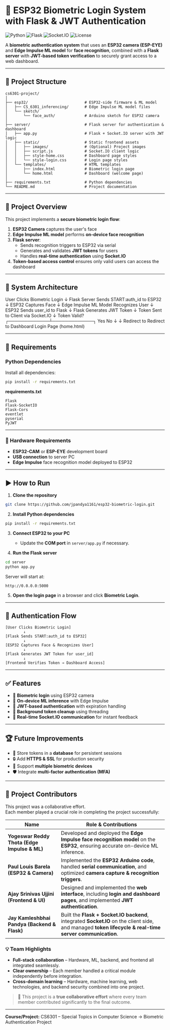# 🔐 ESP32 Biometric Login System with Flask & JWT Authentication

![Python](https://img.shields.io/badge/Python-3.9%2B-blue)
![Flask](https://img.shields.io/badge/Flask-2.x-green)
![Socket.IO](https://img.shields.io/badge/Socket.IO-Realtime-lightgrey)
![License](https://img.shields.io/badge/License-MIT-yellow)

A **biometric authentication system** that uses an **ESP32 camera (ESP-EYE)** and **Edge Impulse ML model** for **face recognition**, combined with a **Flask server** with **JWT-based token verification** to securely grant access to a web dashboard.

---

## 📂 Project Structure

```plaintext
cs6301-project/
│
├── esp32/                         # ESP32-side firmware & ML model
│   ├── CS_6301_inferencing/       # Edge Impulse ML model files
│   └── sketch/
│       └── face_auth/             # Arduino sketch for ESP32 camera
│
├── server/                        # Flask server for authentication & dashboard
│   ├── app.py                     # Flask + Socket.IO server with JWT logic
│   ├── static/                    # Static frontend assets
│   │   ├── images/                # (Optional) Project images
│   │   ├── script.js              # Socket.IO client logic
│   │   ├── style-home.css         # Dashboard page styles
│   │   └── style-login.css        # Login page styles
│   └── templates/                 # HTML templates
│       ├── index.html             # Biometric login page
│       └── home.html              # Dashboard (welcome page)
│
├── requirements.txt               # Python dependencies
└── README.md                      # Project documentation
```

---

## 🚀 Project Overview

This project implements a **secure biometric login flow**:

1. **ESP32 Camera** captures the user's face  
2. **Edge Impulse ML model** performs **on-device face recognition**  
3. **Flask server**:
   - Sends recognition triggers to ESP32 via serial  
   - Generates and validates **JWT tokens** for users  
   - Handles **real-time authentication** using **Socket.IO**  
4. **Token-based access control** ensures only valid users can access the dashboard  

---

## 🔹 System Architecture

User Clicks Biometric Login
      ↓
Flask Server Sends START:auth_id to ESP32
      ↓
ESP32 Captures Face
      ↓
Edge Impulse ML Model Recognizes User
      ↓
ESP32 Sends user_id to Flask
      ↓
Flask Generates JWT Token
      ↓
Token Sent to Client via Socket.IO
      ↓
Token Valid?
  ┌─────────────┴─────────────┐
 Yes                         No
  ↓                          ↓
Redirect to                Redirect to
Dashboard                 Login Page
(home.html)

---

## 🔧 Requirements

### Python Dependencies

Install all dependencies:

```bash
pip install -r requirements.txt
```

**requirements.txt**
```
Flask
Flask-SocketIO
Flask-Cors
eventlet
pyserial
PyJWT
```

---

### 🔧 Hardware Requirements

- **ESP32-CAM** or **ESP-EYE** development board  
- **USB connection** to server PC  
- **Edge Impulse** face recognition model deployed to ESP32  

---

## ▶️ How to Run

1. **Clone the repository**

```bash
git clone https://github.com/jpandya1161/esp32-biometric-login.git
```

2. **Install Python dependencies**

```bash
pip install -r requirements.txt
```

3. **Connect ESP32 to your PC**  
   - Update the **COM port** in `server/app.py` if necessary.

4. **Run the Flask server**

```bash
cd server
python app.py
```

Server will start at:

```
http://0.0.0.0:5000
```

5. **Open the login page** in a browser and click **Biometric Login**.

---

## 🔐 Authentication Flow

```
[User Clicks Biometric Login]
        ↓
[Flask Sends START:auth_id to ESP32]
        ↓
[ESP32 Captures Face & Recognizes User]
        ↓
[Flask Generates JWT Token for user_id]
        ↓
[Frontend Verifies Token → Dashboard Access]
```

---

## ✅ Features

- 🔹 **Biometric login** using ESP32 camera  
- 🔹 **On-device ML inference** with Edge Impulse  
- 🔹 **JWT-based authentication** with expiration handling  
- 🔹 **Background token cleanup** using threading  
- 🔹 **Real-time Socket.IO communication** for instant feedback  

---

## 🏆 Future Improvements

- 💾 Store tokens in a **database** for persistent sessions  
- 🔒 Add **HTTPS & SSL** for production security  
- 📱 Support **multiple biometric devices**  
- 🛡️ Integrate **multi-factor authentication (MFA)**  

---

## 👥 Project Contributors

This project was a collaborative effort.  
Each member played a crucial role in completing the project successfully:

| Name                                         | Role & Contributions                                                                 |
|----------------------------------------------|-------------------------------------------------------------------|
| **Yogeswar Reddy Thota (Edge Impulse & ML)** | Developed and deployed the **Edge Impulse face recognition model** on the **ESP32**, ensuring accurate on-device ML inference. |
| **Paul Louis Barela (ESP32 & Camera)**       | Implemented the **ESP32 Arduino code**, handled **serial communication**, and optimized **camera capture & recognition triggers**. |
| **Ajay Srinivas Ujjini (Frontend & UI)**     | Designed and implemented the **web interface**, including **login and dashboard pages**, and implemented **JWT authentication**. |
| **Jay Kamleshbhai Pandya (Backend & Flask)** | Built the **Flask + Socket.IO backend**, integrated **Socket.IO** on the client side, and managed **token lifecycle & real-time server communication**. |

### 💡 Team Highlights

- **Full-stack collaboration** – Hardware, ML, backend, and frontend all integrated seamlessly.  
- **Clear ownership** – Each member handled a critical module independently before integration.  
- **Cross-domain learning** – Hardware, machine learning, web technologies, and backend security combined into one project.  

> 🎉 This project is a **true collaborative effort** where every team member contributed significantly to the final outcome.

---

**Course/Project:** CS6301 – Special Topics in Computer Science -> Biometric Authentication Project  
